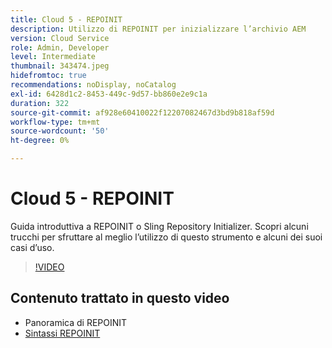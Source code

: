 ```yaml
---
title: Cloud 5 - REPOINIT
description: Utilizzo di REPOINIT per inizializzare l’archivio AEM
version: Cloud Service
role: Admin, Developer
level: Intermediate
thumbnail: 343474.jpeg
hidefromtoc: true
recommendations: noDisplay, noCatalog
exl-id: 6428d1c2-8453-449c-9d57-bb860e2e9c1a
duration: 322
source-git-commit: af928e60410022f12207082467d3bd9b818af59d
workflow-type: tm+mt
source-wordcount: '50'
ht-degree: 0%

---
```


# Cloud 5 - REPOINIT

Guida introduttiva a REPOINIT o Sling Repository Initializer. Scopri alcuni trucchi per sfruttare al meglio l’utilizzo di questo strumento e alcuni dei suoi casi d’uso.

>[!VIDEO](https://video.tv.adobe.com/v/343474?quality=12&learn=on)

## Contenuto trattato in questo video

+ Panoramica di REPOINIT
+ [Sintassi REPOINIT](https://sling.apache.org/documentation/bundles/repository-initialization.html#appendix-a-repoinit-syntax-parser-test-scenarios-1)
